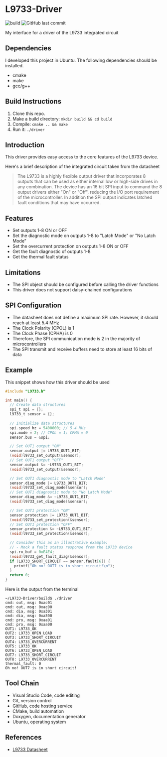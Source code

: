 # L9733-Driver
![build](https://github.com/jasleon/L9733-Driver/actions/workflows/main.yml/badge.svg)
![GitHub last commit](https://img.shields.io/github/last-commit/jasleon/L9733-Driver)

My interface for a driver of the L9733 integrated circuit

## Dependencies
I developed this project in Ubuntu. The following dependencies should be installed.
* cmake
* make
* gcc/g++

## Build Instructions
1. Clone this repo.
2. Make a build directory: `mkdir build && cd build`
3. Compile: `cmake .. && make`
4. Run it: `./driver`

## Introduction
This driver provides easy access to the core features of the L9733 device.

Here's a brief description of the integrated circuit taken from the datasheet

> The L9733 is a highly flexible output driver that incorporates 8 outputs that can be used as either internal low or high-side drives in any combination. The device has an 16 bit SPI input to command the 8 output drivers either "On" or "Off", reducing the I/O port requirement of the microcontroller. In addition the SPI output indicates latched fault conditions that may have occurred.
>

## Features
* Set outputs 1-8 ON or OFF
* Set the diagnostic mode on outputs 1-8 to "Latch Mode" or "No Latch Mode"
* Set the overcurrent protection on outputs 1-8 ON or OFF
* Get the fault diagnostic of outputs 1-8
* Get the thermal fault status

## Limitations
* The SPI object should be configured before calling the driver functions
* This driver does not support daisy-chained configurations

## SPI Configuration

- The datasheet does not define a maximum SPI rate. However, it should reach at least 5.4 MHz
- The Clock Polarity (CPOL) is 1
- The Clock Phase (CPHA) is 0
- Therefore, the SPI communication mode is 2 in the majority of microcontrollers
- The SPI transmit and receive buffers need to store at least 16 bits of data

## Example

This snippet shows how this driver should be used

```c
#include "L9733.h"

int main() {
  // Create data structures
  spi_t spi = {};
  l9733_t sensor = {};
  
  // Initialize data structures
  spi.speed_hz = 5400000; // 5.4 MHz
  spi.mode = 2; // CPOL = 1; CPHA = 0
  sensor.bus = &spi;

  // Set OUT1 output "ON"
  sensor.output |= L9733_OUT1_BIT;
  (void)l9733_set_output(&sensor);
  // Set OUT1 output "OFF"
  sensor.output &= ~L9733_OUT1_BIT;
  (void)l9733_set_output(&sensor);

  // Set OUT1 diagnostic mode to "Latch Mode"
  sensor.diag_mode |= L9733_OUT1_BIT;
  (void)l9733_set_diag_mode(&sensor);
  // Set OUT1 diagnostic mode to "No Latch Mode"
  sensor.diag_mode &= ~L9733_OUT1_BIT;
  (void)l9733_set_diag_mode(&sensor);

  // Set OUT1 protection "ON"
  sensor.protection |= L9733_OUT1_BIT;
  (void)l9733_set_protection(&sensor);
  // Set OUT1 protection "OFF"
  sensor.protection &= ~L9733_OUT1_BIT;
  (void)l9733_set_protection(&sensor);

  // Consider this as an illustrative example:
  // - Mock a fault status response from the L9733 device
  spi.rx_buf = 0xE4E4;
  (void)l9733_get_fault_diag(&sensor);
  if (L9733_SHORT_CIRCUIT == sensor.fault[6]) {
    printf("Oh no! OUT7 is in short circuit!\n");
  }
  return 0;
}
```
Here is the output from the terminal
```
~/L9733-Driver/build$ ./driver 
cmd: out, msg: 0xac01
cmd: out, msg: 0xac00
cmd: dia, msg: 0xa301
cmd: dia, msg: 0xa300
cmd: pro, msg: 0xaa01
cmd: pro, msg: 0xaa00
OUT1: L9733_OK
OUT2: L9733_OPEN_LOAD
OUT3: L9733_SHORT_CIRCUIT
OUT4: L9733_OVERCURRENT
OUT5: L9733_OK
OUT6: L9733_OPEN_LOAD
OUT7: L9733_SHORT_CIRCUIT
OUT8: L9733_OVERCURRENT
thermal_fault: 0
Oh no! OUT7 is in short circuit!
```

## Tool Chain
* Visual Studio Code, code editing
* Git, version control
* GitHub, code hosting service
* CMake, build automation
* Doxygen, documentation generator
* Ubuntu, operating system

## References
* [L9733 Datasheet](https://www.st.com/resource/en/datasheet/l9733.pdf)